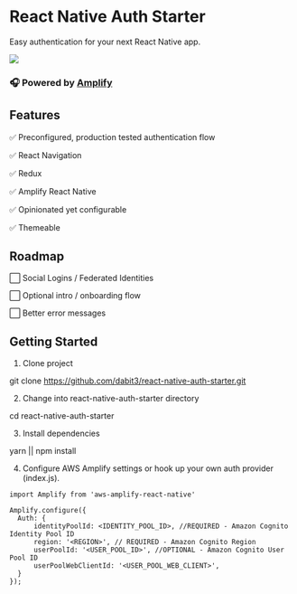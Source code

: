 # React Native Auth Starter

Easy authentication for your next React Native app.

![](https://i.imgur.com/4PMkScx.jpg)

### 🎧 Powered by [Amplify](https://github.com/aws/aws-amplify)

## Features   

✅ Preconfigured, production tested authentication flow  

✅ React Navigation   

✅ Redux   

✅ Amplify React Native     

✅ Opinionated yet configurable   

✅ Themeable   


## Roadmap    

⬜️ Social Logins / Federated Identities

⬜️ Optional intro / onboarding flow    

⬜️ Better error messages


## Getting Started   

1. Clone project   

git clone https://github.com/dabit3/react-native-auth-starter.git

2. Change into react-native-auth-starter directory   

cd react-native-auth-starter

3. Install dependencies   

yarn || npm install

4. Configure AWS Amplify settings or hook up your own auth provider (index.js).   

```
import Amplify from 'aws-amplify-react-native'

Amplify.configure({
  Auth: {
      identityPoolId: <IDENTITY_POOL_ID>, //REQUIRED - Amazon Cognito Identity Pool ID
      region: '<REGION>', // REQUIRED - Amazon Cognito Region
      userPoolId: '<USER_POOL_ID>', //OPTIONAL - Amazon Cognito User Pool ID
      userPoolWebClientId: '<USER_POOL_WEB_CLIENT>',
  }
});
```

